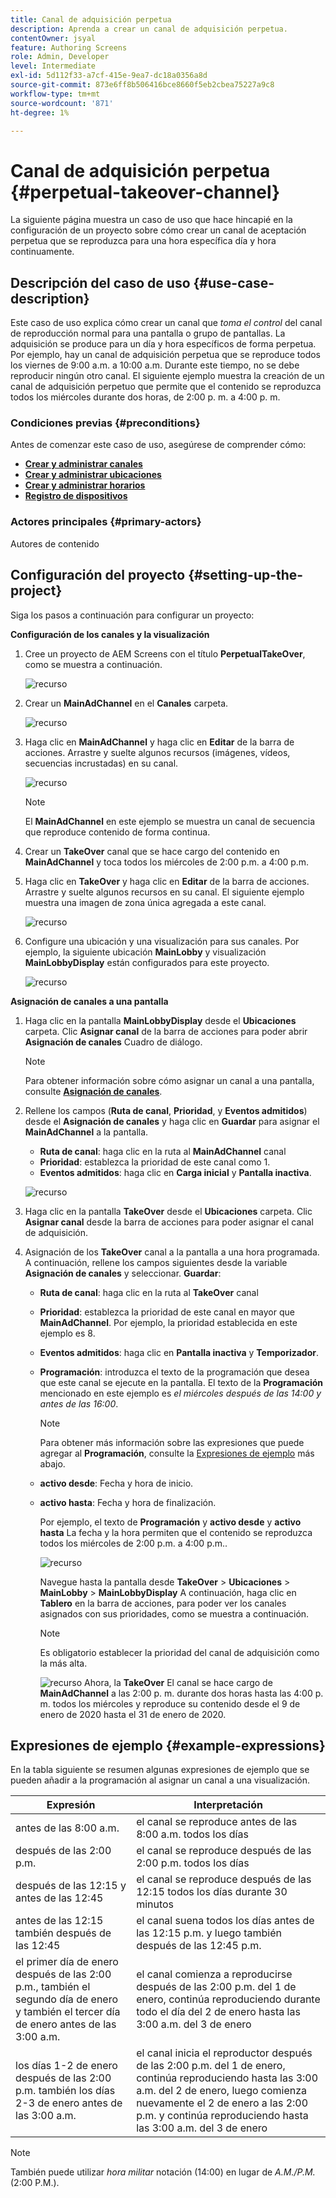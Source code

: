 ```yaml
---
title: Canal de adquisición perpetua
description: Aprenda a crear un canal de adquisición perpetua.
contentOwner: jsyal
feature: Authoring Screens
role: Admin, Developer
level: Intermediate
exl-id: 5d112f33-a7cf-415e-9ea7-dc18a0356a8d
source-git-commit: 873e6ff8b506416bce8660f5eb2cbea75227a9c8
workflow-type: tm+mt
source-wordcount: '871'
ht-degree: 1%

---
```


# Canal de adquisición perpetua {#perpetual-takeover-channel}

La siguiente página muestra un caso de uso que hace hincapié en la configuración de un proyecto sobre cómo crear un canal de aceptación perpetua que se reproduzca para una hora específica día y hora continuamente.

## Descripción del caso de uso {#use-case-description}

Este caso de uso explica cómo crear un canal que *toma el control* del canal de reproducción normal para una pantalla o grupo de pantallas. La adquisición se produce para un día y hora específicos de forma perpetua.
Por ejemplo, hay un canal de adquisición perpetua que se reproduce todos los viernes de 9:00 a.m. a 10:00 a.m. Durante este tiempo, no se debe reproducir ningún otro canal. El siguiente ejemplo muestra la creación de un canal de adquisición perpetuo que permite que el contenido se reproduzca todos los miércoles durante dos horas, de 2:00 p. m. a 4:00 p. m.

### Condiciones previas {#preconditions}

Antes de comenzar este caso de uso, asegúrese de comprender cómo:

* **[Crear y administrar canales](managing-channels.md)**
* **[Crear y administrar ubicaciones](managing-locations.md)**
* **[Crear y administrar horarios](managing-schedules.md)**
* **[Registro de dispositivos](device-registration.md)**

### Actores principales {#primary-actors}

Autores de contenido

## Configuración del proyecto {#setting-up-the-project}

Siga los pasos a continuación para configurar un proyecto:

**Configuración de los canales y la visualización**

1. Cree un proyecto de AEM Screens con el título **PerpetualTakeOver**, como se muestra a continuación.

   ![recurso](assets/p_usecase1.png)

1. Crear un **MainAdChannel** en el **Canales** carpeta.

   ![recurso](assets/p_usecase2.png)

1. Haga clic en **MainAdChannel** y haga clic en **Editar** de la barra de acciones. Arrastre y suelte algunos recursos (imágenes, vídeos, secuencias incrustadas) en su canal.

   ![recurso](assets/p_usecase3.png)


   >[!NOTE]
   >El **MainAdChannel** en este ejemplo se muestra un canal de secuencia que reproduce contenido de forma continua.

1. Crear un **TakeOver** canal que se hace cargo del contenido en **MainAdChannel** y toca todos los miércoles de 2:00 p.m. a 4:00 p.m.

1. Haga clic en **TakeOver** y haga clic en **Editar** de la barra de acciones. Arrastre y suelte algunos recursos en su canal. El siguiente ejemplo muestra una imagen de zona única agregada a este canal.

   ![recurso](assets/p_usecase4.png)

1. Configure una ubicación y una visualización para sus canales. Por ejemplo, la siguiente ubicación **MainLobby** y visualización **MainLobbyDisplay** están configurados para este proyecto.

   ![recurso](assets/p_usecase5.png)

**Asignación de canales a una pantalla**

1. Haga clic en la pantalla **MainLobbyDisplay** desde el **Ubicaciones** carpeta. Clic **Asignar canal** de la barra de acciones para poder abrir **Asignación de canales** Cuadro de diálogo.

   >[!NOTE]
   >Para obtener información sobre cómo asignar un canal a una pantalla, consulte **[Asignación de canales](channel-assignment.md)**.

1. Rellene los campos (**Ruta de canal**, **Prioridad**, y **Eventos admitidos**) desde el **Asignación de canales** y haga clic en **Guardar** para asignar el **MainAdChannel** a la pantalla.

   * **Ruta de canal**: haga clic en la ruta al **MainAdChannel** canal
   * **Prioridad**: establezca la prioridad de este canal como 1.
   * **Eventos admitidos**: haga clic en **Carga inicial** y **Pantalla inactiva**.

   ![recurso](assets/p_usecase6.png)

1. Haga clic en la pantalla **TakeOver** desde el **Ubicaciones** carpeta. Clic **Asignar canal** desde la barra de acciones para poder asignar el canal de adquisición.

1. Asignación de los **TakeOver** canal a la pantalla a una hora programada. A continuación, rellene los campos siguientes desde la variable **Asignación de canales** y seleccionar. **Guardar**:

   * **Ruta de canal**: haga clic en la ruta al **TakeOver** canal
   * **Prioridad**: establezca la prioridad de este canal en mayor que **MainAdChannel**. Por ejemplo, la prioridad establecida en este ejemplo es 8.
   * **Eventos admitidos**: haga clic en **Pantalla inactiva** y **Temporizador**.
   * **Programación**: introduzca el texto de la programación que desea que este canal se ejecute en la pantalla. El texto de la **Programación** mencionado en este ejemplo es *el miércoles después de las 14:00 y antes de las 16:00*.

     >[!NOTE]
     >Para obtener más información sobre las expresiones que puede agregar al **Programación**, consulte la [Expresiones de ejemplo](#example-expressions) más abajo.
   * **activo desde**: Fecha y hora de inicio.
   * **activo hasta**: Fecha y hora de finalización.

     Por ejemplo, el texto de **Programación** y **activo desde** y **activo hasta** La fecha y la hora permiten que el contenido se reproduzca todos los miércoles de 2:00 p.m. a 4:00 p.m..


     ![recurso](assets/p_usecase7.png)

     Navegue hasta la pantalla desde **TakeOver** > **Ubicaciones** > **MainLobby** > **MainLobbyDisplay** A continuación, haga clic en **Tablero** en la barra de acciones, para poder ver los canales asignados con sus prioridades, como se muestra a continuación.

     >[!NOTE]
     >Es obligatorio establecer la prioridad del canal de adquisición como la más alta.

     ![recurso](assets/p_usecase8.png)
Ahora, la **TakeOver** El canal se hace cargo de **MainAdChannel** a las 2:00 p. m. durante dos horas hasta las 4:00 p. m. todos los miércoles y reproduce su contenido desde el 9 de enero de 2020 hasta el 31 de enero de 2020.

## Expresiones de ejemplo {#example-expressions}

En la tabla siguiente se resumen algunas expresiones de ejemplo que se pueden añadir a la programación al asignar un canal a una visualización.

| **Expresión** | **Interpretación** |
|---|---|
| antes de las 8:00 a.m. | el canal se reproduce antes de las 8:00 a.m. todos los días |
| después de las 2:00 p.m. | el canal se reproduce después de las 2:00 p.m. todos los días |
| después de las 12:15 y antes de las 12:45 | el canal se reproduce después de las 12:15 todos los días durante 30 minutos |
| antes de las 12:15 también después de las 12:45 | el canal suena todos los días antes de las 12:15 p.m. y luego también después de las 12:45 p.m. |
| el primer día de enero después de las 2:00 p.m., también el segundo día de enero y también el tercer día de enero antes de las 3:00 a.m. | el canal comienza a reproducirse después de las 2:00 p.m. del 1 de enero, continúa reproduciendo durante todo el día del 2 de enero hasta las 3:00 a.m. del 3 de enero |
| los días 1-2 de enero después de las 2:00 p.m. también los días 2-3 de enero antes de las 3:00 a.m. | el canal inicia el reproductor después de las 2:00 p.m. del 1 de enero, continúa reproduciendo hasta las 3:00 a.m. del 2 de enero, luego comienza nuevamente el 2 de enero a las 2:00 p.m. y continúa reproduciendo hasta las 3:00 a.m. del 3 de enero |

>[!NOTE]
>
>También puede utilizar _hora militar_ notación (14:00) en lugar de *A.M./P.M.* (2:00 P.M.).
